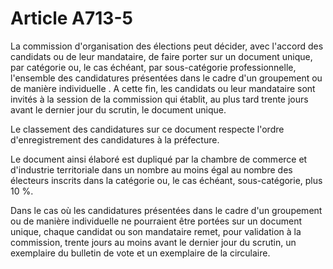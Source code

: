 # Article A713-5

La commission d'organisation des élections peut décider, avec l'accord des candidats ou de leur mandataire, de faire porter sur un document unique, par catégorie ou, le cas échéant, par sous-catégorie professionnelle, l'ensemble des candidatures présentées dans le cadre d'un groupement ou de manière individuelle . A cette fin, les candidats ou leur mandataire sont invités à la session de la commission qui établit, au plus tard trente jours avant le dernier jour du scrutin, le document unique.

Le classement des candidatures sur ce document respecte l'ordre d'enregistrement des candidatures à la préfecture.

Le document ainsi élaboré est dupliqué par la chambre de commerce et d'industrie territoriale dans un nombre au moins égal au nombre des électeurs inscrits dans la catégorie ou, le cas échéant, sous-catégorie, plus 10 %.

Dans le cas où les candidatures présentées dans le cadre d'un groupement ou de manière individuelle ne pourraient être portées sur un document unique, chaque candidat ou son mandataire remet, pour validation à la commission, trente jours au moins avant le dernier jour du scrutin, un exemplaire du bulletin de vote et un exemplaire de la circulaire.
